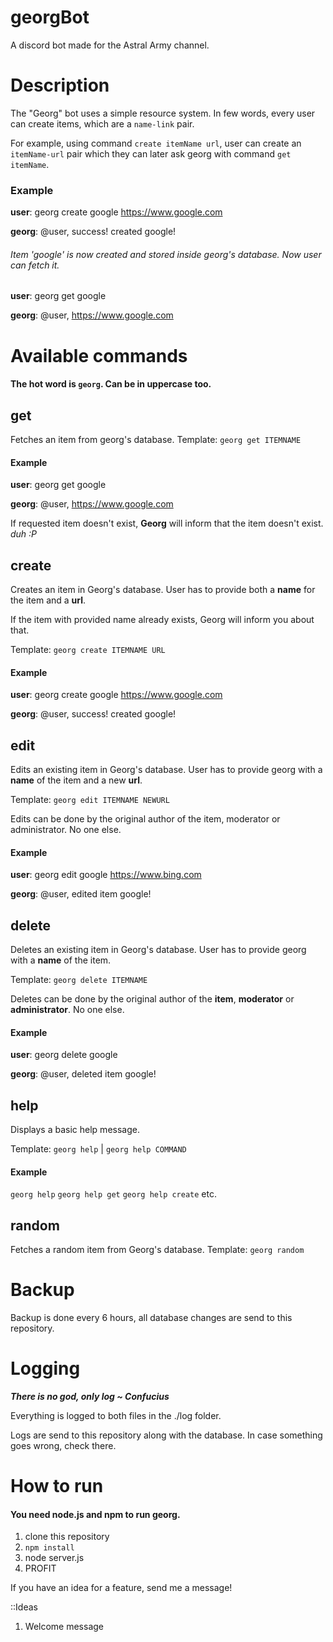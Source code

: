 # georgBot
A discord bot made for the Astral Army channel.
# Description
The "Georg" bot uses a simple resource system.
In few words, every user can create items, which are a `name-link` pair.

For example, using command `create itemName url`, user can create an `itemName-url` pair which they can later ask georg with command `get itemName`.
### Example
 **user**: georg create google https://www.google.com


**georg**: @user, success! created google!


###### Item 'google' is now created and stored inside georg's database. Now user can fetch it.

**user**: georg get google

**georg**: @user, https://www.google.com

# Available commands
#### The hot word is `georg`. Can be in uppercase too.
## get
Fetches an item from georg's database.
Template: `georg get ITEMNAME`
#### Example
**user**: georg get google

**georg**: @user, https://www.google.com

If requested item doesn't exist, **Georg** will inform that the item doesn't exist. *duh :P*
## create
Creates an item in Georg's database. User has to provide both a **name** for the item and a **url**.

If the item with provided name already exists, Georg will inform you about that.

Template: `georg create ITEMNAME URL`

#### Example 
 **user**: georg create google https://www.google.com


**georg**: @user, success! created google!

## edit
Edits an existing item in Georg's database. User has to provide georg with a **name** of the item and a new **url**.

Template: `georg edit ITEMNAME NEWURL`

Edits can be done by the original author of the item, moderator or administrator. No one else.
#### Example

**user**: georg edit google https://www.bing.com

**georg**: @user, edited item google!

## delete
Deletes an existing item in Georg's database. User has to provide georg with a **name** of the item.

Template: `georg delete ITEMNAME`

Deletes can be done by the original author of the **item**, **moderator** or **administrator**. No one else.
#### Example

**user**: georg delete google

**georg**: @user, deleted item google!

## help
Displays a basic help message.

Template: `georg help` | `georg help COMMAND`

#### Example
`georg help` `georg help get` `georg help create` etc.
## random
Fetches a random item from Georg's database.
Template: `georg random`
# Backup
Backup is done every 6 hours, all database changes are send to this repository.
# Logging
***There is no god, only log ~ Confucius***

Everything is logged to both files in the ./log folder.

Logs are send to this repository along with the database. In case something goes wrong, check there.

# How to run

#### You need node.js and npm to run georg.

1. clone this repository
2. `npm install`
3. node server.js
4. PROFIT

If you have an idea for a feature, send me a message!

::Ideas
1. Welcome message
